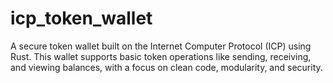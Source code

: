 # icp_token_wallet
A secure token wallet built on the Internet Computer Protocol (ICP) using Rust. This wallet supports basic token operations like sending, receiving, and viewing balances, with a focus on clean code, modularity, and security.
